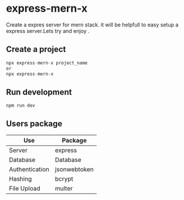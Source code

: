 # express-mern-x

Create a expres server for mern stack.
it will be helpfull to easy setup a express server.Lets try and enjoy
.
## Create a project

```javascript
npx express-mern-x project_name
or
npx express-mern-x
```

## Run development

```javascript
npm run dev
```

## Users package

| Use             | Package                                                                |
| ----------------- | ------------------------------------------------------------------ |
| Server | express |
| Database | Database |
| Authentication | jsonwebtoken |
| Hashing | bcrypt |
| File Upload | multer |

